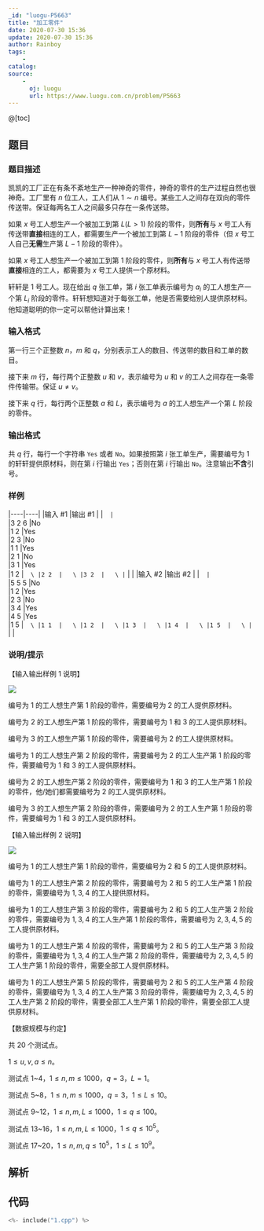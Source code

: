 ```yaml
---
_id: "luogu-P5663"
title: "加工零件"
date: 2020-07-30 15:36
update: 2020-07-30 15:36
author: Rainboy
tags:
    - 
catalog: 
source: 
    - 
      oj: luogu
      url: https://www.luogu.com.cn/problem/P5663
---
```


@[toc]

## 题目



### 题目描述

凯凯的工厂正在有条不紊地生产一种神奇的零件，神奇的零件的生产过程自然也很神奇。工厂里有 $n$ 位工人，工人们从 $1 \sim n$ 编号。某些工人之间存在双向的零件传送带。保证每两名工人之间最多只存在一条传送带。

如果 $x$ 号工人想生产一个被加工到第 $L (L \gt 1)$ 阶段的零件，则**所有**与 $x$ 号工人有传送带**直接**相连的工人，都需要生产一个被加工到第 $L - 1$ 阶段的零件（但 $x$ 号工人自己**无需**生产第 $L - 1$ 阶段的零件）。

如果 $x$ 号工人想生产一个被加工到第 1 阶段的零件，则**所有**与 $x$ 号工人有传送带**直接**相连的工人，都需要为 $x$ 号工人提供一个原材料。

轩轩是 1 号工人。现在给出 $q$ 张工单，第 $i$ 张工单表示编号为 $a_i$ 的工人想生产一个第 $L_i$ 阶段的零件。轩轩想知道对于每张工单，他是否需要给别人提供原材料。他知道聪明的你一定可以帮他计算出来！



### 输入格式
第一行三个正整数 $n$，$m$ 和 $q$，分别表示工人的数目、传送带的数目和工单的数目。

接下来 $m$ 行，每行两个正整数 $u$ 和 $v$，表示编号为 $u$ 和 $v$ 的工人之间存在一条零件传输带。保证 $u \neq v$。

接下来 $q$ 行，每行两个正整数 $a$ 和 $L$，表示编号为 $a$ 的工人想生产一个第 $L$ 阶段的零件。 



### 输出格式

共 $q$ 行，每行一个字符串 `Yes` 或者 `No`。如果按照第 $i$ 张工单生产，需要编号为 1 的轩轩提供原材料，则在第 $i$ 行输出 `Yes`；否则在第 $i$ 行输出 `No`。注意输出**不含**引号。



### 样例

|----|----|
|输入 #1  |输出 #1  |
|```  |```  \
|3 2 6  |No  \
|1 2  |Yes  \
|2 3  |No  \
|1 1  |Yes  \
|2 1  |No  \
|3 1  |Yes  \
|1 2  |```  \
|2 2  |   \
|3 2  |   \
|```  |   |
|输入 #2  |输出 #2  |
|```  |```  \
|5 5 5  |No  \
|1 2  |Yes  \
|2 3  |No  \
|3 4  |Yes  \
|4 5  |Yes  \
|1 5  |```  \
|1 1  |   \
|1 2  |   \
|1 3  |   \
|1 4  |   \
|1 5  |   \
|```  |   |



### 说明/提示
【输入输出样例 1 说明】

![](https://cdn.luogu.com.cn/upload/image_hosting/5dbepjmh.png)

编号为 1 的工人想生产第 1 阶段的零件，需要编号为 2 的工人提供原材料。

编号为 2 的工人想生产第 1 阶段的零件，需要编号为 1 和 3 的工人提供原材料。

编号为 3 的工人想生产第 1 阶段的零件，需要编号为 2 的工人提供原材料。

编号为 1 的工人想生产第 2 阶段的零件，需要编号为 2 的工人生产第 1 阶段的零 件，需要编号为 1 和 3 的工人提供原材料。

编号为 2 的工人想生产第 2 阶段的零件，需要编号为 1 和 3 的工人生产第 1 阶段的零件，他/她们都需要编号为 2 的工人提供原材料。

编号为 3 的工人想生产第 2 阶段的零件，需要编号为 2 的工人生产第 1 阶段的零件，需要编号为 1 和 3 的工人提供原材料。

【输入输出样例 2 说明】

![](https://cdn.luogu.com.cn/upload/image_hosting/tfom5z2s.png)

编号为 1 的工人想生产第 1 阶段的零件，需要编号为 2 和 5 的工人提供原材料。

编号为 1 的工人想生产第 2 阶段的零件，需要编号为 2 和 5 的工人生产第 1 阶段的零件，需要编号为 $1,3,4$ 的工人提供原材料。

编号为 1 的工人想生产第 3 阶段的零件，需要编号为 2 和 5 的工人生产第 2 阶段的零件，需要编号为 $1,3,4$ 的工人生产第 1 阶段的零件，需要编号为 $2,3,4,5$ 的工人提供原材料。

编号为 1 的工人想生产第 4 阶段的零件，需要编号为 2 和 5 的工人生产第 3 阶段的零件，需要编号为 $1,3,4$ 的工人生产第 2 阶段的零件，需要编号为 $2,3,4,5$ 的工人生产第 1 阶段的零件，需要全部工人提供原材料。

编号为 1 的工人想生产第 5 阶段的零件，需要编号为 2 和 5 的工人生产第 4 阶段的零件，需要编号为 $1,3,4$ 的工人生产第 3 阶段的零件，需要编号为 $2,3,4,5$ 的工人生产第 2 阶段的零件，需要全部工人生产第 1 阶段的零件，需要全部工人提供原材料。

【数据规模与约定】

共 20 个测试点。

$1 \leq u, v, a \leq n$。

测试点 1~4，$1 \leq n, m \leq 1000$，$q = 3$，$L = 1$。

测试点 5~8，$1 \leq n, m \leq 1000$，$q = 3$，$1 \leq L \leq 10$。

测试点 9~12，$1 \leq n, m, L \leq 1000$，$1 \leq q \leq 100$。

测试点 13~16，$1 \leq n, m, L \leq 1000$，$1 \leq q \leq 10^5$。

测试点 17~20，$1 \leq n, m, q \leq 10^5$，$1 \leq L \leq 10^9$。


## 解析


## 代码

```c
<%- include("1.cpp") %>
```
